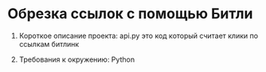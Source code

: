 # Обрезка ссылок с помощью Битли

1. Короткое описание проекта:
    api.py это код который считает клики по ссылкам битлинк

2. Требования к окружению:
     Python
